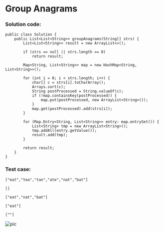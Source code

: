 # Group Anagrams
### Solution code:
```
public class Solution {
    public List<List<String>> groupAnagrams(String[] strs) {
        List<List<String>> result = new ArrayList<>();
        
        if (strs == null || strs.length == 0)
            return result;
            
        Map<String, List<String>> map = new HashMap<String, List<String>>();
        
        for (int i = 0; i < strs.length; i++) {
            char[] c = strs[i].toCharArray();
            Arrays.sort(c);
            String postProcessed = String.valueOf(c);
            if (!map.containsKey(postProcessed)) {
                map.put(postProcessed, new ArrayList<String>());
            }
            map.get(postProcessed).add(strs[i]);
        }
        
        for (Map.Entry<String, List<String>> entry: map.entrySet()) {
            List<String> tmp = new ArrayList<String>();
            tmp.addAll(entry.getValue());
            result.add(tmp);
        }
        
        return result;
    }
}
```

### Test case:
```
["eat","tea","tan","ate","nat","bat"]
```
```
[]
```
```
["eat","nat","bat"]
```
```
["eat"]
```
```
[""]
```

![pic](https://github.com/hpnhxxwn/cs501/blob/master/week2/%E5%B1%8F%E5%B9%95%E5%BF%AB%E7%85%A7%202017-06-11%20%E4%B8%8B%E5%8D%886.07.52.png?raw=true)
